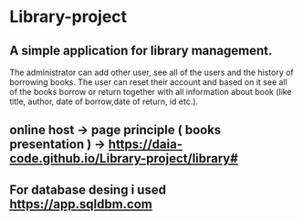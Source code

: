 # Library-project

## A simple application for library management. 
The administrator can add other user, see all of the users and the history of borrowing books. The user can reset their account and based on it see all of the books borrow or return together with all information about book (like title, author, date of borrow,date of return, id etc.).

## online host -> page principle ( books presentation ) -> https://daia-code.github.io/Library-project/library#
## For database desing i used https://app.sqldbm.com
